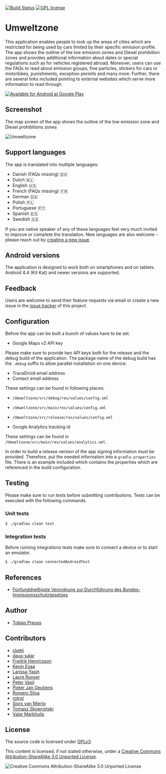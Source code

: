 [![Build Status](https://travis-ci.com/Umweltzone/Umweltzone.svg?branch=master)](https://travis-ci.com/Umweltzone/Umweltzone)
[![GPL license][gpl-license-badge]][gpl-license-link]

# Umweltzone

This application enables people to look up the areas of cities
which are restricted for being used by cars limited by their
specific emission profile. The app shows the outline of the low emission
zones and Diesel prohibition zones and provides additional information
about dates or special regulations such as for vehicles registered abroad.
Moreover, users can use the FAQs to read about emission groups, fine particles,
stickers for cars or motorbikes, punishments, exception permits and
many more. Further, there are several links included pointing to external
websites which serve more information to read through.


[![Available for Android at Google Play][google-play-badge]][google-play-link]


## Screenshot

The map screen of the app shows the outline of the low emission zone
and Diesel prohibitions zones

![Umweltzone][app-screenshot]


## Support languages

The app is translated into multiple languages:

- Danish (FAQs missing) 🇩🇰
- Dutch 🇳🇱
- English 🇺🇸
- French (FAQs missing) 🇫🇷
- German 🇩🇪
- Polish 🇵🇱
- Portuguese 🇵🇹
- Spanish 🇪🇸
- Swedish 🇸🇪

If you are native speaker of any of these languages feel very much invited to
improve or complete the translation. New languages are also welcome - please
reach out by [creating a new issue][github-issue-tracker].


## Android versions

The application is designed to work both on smartphones and on tablets.
Android 4.4 (Kit Kat) and newer versions are supported.


## Feedback

Users are welcome to send their feature requests via email or create a
new issue in the [issue tracker][github-issue-tracker] of this project.


## Configuration

Before the app can be built a bunch of values have to be set.

* Google Maps v2 API key

Please make sure to provide two API keys both for the release and the debug build
of the application. The package name of the debug build has the `.debug` suffix
to allow parallel installation on one device.

* TraceDroid email address
* Contact email address

These settings can be found in following places:

* `/Umweltzone/src/debug/res/values/config.xml`
* `/Umweltzone/src/main/res/values/config.xml`
* `/Umweltzone/src/release/res/values/config.xml`

* Google Analytics tracking id

These settings can be found in `/Umweltzone/src/main/res/values/analytics.xml`.

In order to build a release version of the app signing information must be provided.
Therefore, put the needed information into a `gradle.properties` file. There is an
example included which contains the properties which are referenced in the build configuration.


## Testing

Please make sure to run tests before submitting contributions.
Tests can be executed with the following commands.

### Unit tests

``` bash
$ ./gradlew clean test
```

### Integration tests

Before running integrations tests make sure to connect a device or to start an emulator.

``` bash
$ ./gradlew clean connectedAndroidTest
```


## References

* [Fünfunddreißigste Verordnung zur Durchführung des Bundes-Immissionsschutzgesetzes][immissionsschutzgesetz-link]


## Author

* [Tobias Preuss](https://bitbucket.org/tbsprs)

## Contributors

* [cketti](https://github.com/cketti)
* [daus-salar](https://bitbucket.com/daus-salar)
* [Fredrik Henricsson](https://github.com/fejd)
* [Kevin Esaa](https://github.com/kevinesaa)
* [Larissa Yasin](https://github.com/larissayasin)
* [Laure Runser](https://github.com/laurerunser)
* [Peter Vasil](https://github.com/ptrv)
* [Pieter Jan Geutjens](https://github.com/pjgeutjens)
* [Romero Silva](https://github.com/romeroclaudino)
* [rotrot](https://github.com/rotsq)
* [Sjors van Mierlo](https://github.com/spmvanmierlo)
* [Tomasz Skowroński](https://github.com/hexmind)
* [Valar Markhulis](https://github.com/ValarMarkhulis)


## License

The source code is licensed under [GPLv3][gpl-license-link].

This content is licensed, if not stated otherwise, under a
[Creative Commons Attribution-ShareAlike 3.0 Unported License][cc-by-sa-link].

![Creative Commons Attribution-ShareAlike 3.0 Unported License][cc-by-sa-image]


[google-play-badge]: google-play-badge.png
[google-play-link]: https://play.google.com/store/apps/details?id=de.avpptr.umweltzone
[github-issue-tracker]: https://github.com/Umweltzone/Umweltzone/issues
[app-screenshot]: screenshot.png
[immissionsschutzgesetz-link]: http://de.wikipedia.org/wiki/Verordnung_zum_Erlass_und_zur_%C3%84nderung_von_Vorschriften_%C3%BCber_die_Kennzeichnung_emissionsarmer_Kraftfahrzeuge#Feinstaubplakette
[gpl-license-link]: http://www.gnu.org/licenses/gpl-3.0.txt
[cc-by-sa-link]: http://creativecommons.org/licenses/by-sa/3.0/
[cc-by-sa-image]: http://i.creativecommons.org/l/by-sa/3.0/88x31.png
[gpl-license-badge]: http://img.shields.io/badge/license-GPL--3.0-lightgrey.svg
